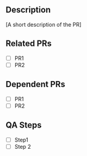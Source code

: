 ## Description
[A short description of the PR]

## Related PRs
- [ ] PR1
- [ ] PR2

## Dependent PRs
- [ ] PR1
- [ ] PR2

## QA Steps
- [ ] Step1
- [ ] Step 2